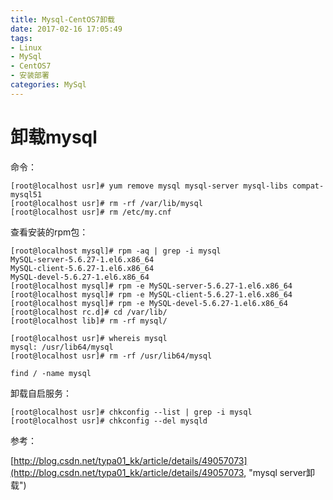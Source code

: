 ```yaml
---
title: Mysql-CentOS7卸载
date: 2017-02-16 17:05:49
tags: 
- Linux
- MySql
- CentOS7
- 安装部署
categories: MySql
---
```

# 卸载mysql

命令：

``` linux
[root@localhost usr]# yum remove mysql mysql-server mysql-libs compat-mysql51
[root@localhost usr]# rm -rf /var/lib/mysql
[root@localhost usr]# rm /etc/my.cnf
```

查看安装的rpm包：

```linux
[root@localhost mysql]# rpm -aq | grep -i mysql
MySQL-server-5.6.27-1.el6.x86_64
MySQL-client-5.6.27-1.el6.x86_64
MySQL-devel-5.6.27-1.el6.x86_64
[root@localhost mysql]# rpm -e MySQL-server-5.6.27-1.el6.x86_64
[root@localhost mysql]# rpm -e MySQL-client-5.6.27-1.el6.x86_64
[root@localhost mysql]# rpm -e MySQL-devel-5.6.27-1.el6.x86_64
[root@localhost rc.d]# cd /var/lib/
[root@localhost lib]# rm -rf mysql/
```

```linux
[root@localhost usr]# whereis mysql
mysql: /usr/lib64/mysql
[root@localhost usr]# rm -rf /usr/lib64/mysql

find / -name mysql
```

卸载自启服务：

```linux
[root@localhost usr]# chkconfig --list | grep -i mysql
[root@localhost usr]# chkconfig --del mysqld
```

参考：

[http://blog.csdn.net/typa01_kk/article/details/49057073](http://blog.csdn.net/typa01_kk/article/details/49057073, "mysql server卸载")